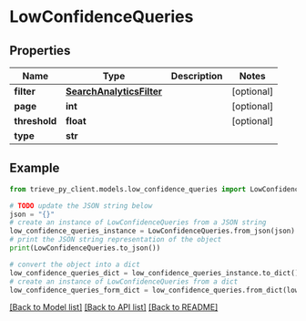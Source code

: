 # LowConfidenceQueries


## Properties

Name | Type | Description | Notes
------------ | ------------- | ------------- | -------------
**filter** | [**SearchAnalyticsFilter**](SearchAnalyticsFilter.md) |  | [optional] 
**page** | **int** |  | [optional] 
**threshold** | **float** |  | [optional] 
**type** | **str** |  | 

## Example

```python
from trieve_py_client.models.low_confidence_queries import LowConfidenceQueries

# TODO update the JSON string below
json = "{}"
# create an instance of LowConfidenceQueries from a JSON string
low_confidence_queries_instance = LowConfidenceQueries.from_json(json)
# print the JSON string representation of the object
print(LowConfidenceQueries.to_json())

# convert the object into a dict
low_confidence_queries_dict = low_confidence_queries_instance.to_dict()
# create an instance of LowConfidenceQueries from a dict
low_confidence_queries_form_dict = low_confidence_queries.from_dict(low_confidence_queries_dict)
```
[[Back to Model list]](../README.md#documentation-for-models) [[Back to API list]](../README.md#documentation-for-api-endpoints) [[Back to README]](../README.md)


